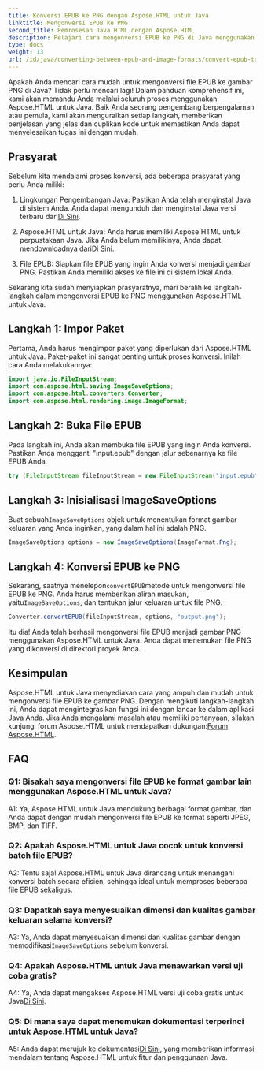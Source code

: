 ```yaml
---
title: Konversi EPUB ke PNG dengan Aspose.HTML untuk Java
linktitle: Mengonversi EPUB ke PNG
second_title: Pemrosesan Java HTML dengan Aspose.HTML
description: Pelajari cara mengonversi EPUB ke PNG di Java menggunakan Aspose.HTML untuk Java. Panduan langkah demi langkah untuk konversi yang lancar.
type: docs
weight: 13
url: /id/java/converting-between-epub-and-image-formats/convert-epub-to-png/
---
```

Apakah Anda mencari cara mudah untuk mengonversi file EPUB ke gambar PNG di Java? Tidak perlu mencari lagi! Dalam panduan komprehensif ini, kami akan memandu Anda melalui seluruh proses menggunakan Aspose.HTML untuk Java. Baik Anda seorang pengembang berpengalaman atau pemula, kami akan menguraikan setiap langkah, memberikan penjelasan yang jelas dan cuplikan kode untuk memastikan Anda dapat menyelesaikan tugas ini dengan mudah.

## Prasyarat

Sebelum kita mendalami proses konversi, ada beberapa prasyarat yang perlu Anda miliki:

1.  Lingkungan Pengembangan Java: Pastikan Anda telah menginstal Java di sistem Anda. Anda dapat mengunduh dan menginstal Java versi terbaru dari[Di Sini](https://www.oracle.com/java/technologies/javase-downloads.html).

2. Aspose.HTML untuk Java: Anda harus memiliki Aspose.HTML untuk perpustakaan Java. Jika Anda belum memilikinya, Anda dapat mendownloadnya dari[Di Sini](https://releases.aspose.com/html/java/).

3. File EPUB: Siapkan file EPUB yang ingin Anda konversi menjadi gambar PNG. Pastikan Anda memiliki akses ke file ini di sistem lokal Anda.

Sekarang kita sudah menyiapkan prasyaratnya, mari beralih ke langkah-langkah dalam mengonversi EPUB ke PNG menggunakan Aspose.HTML untuk Java.

## Langkah 1: Impor Paket

Pertama, Anda harus mengimpor paket yang diperlukan dari Aspose.HTML untuk Java. Paket-paket ini sangat penting untuk proses konversi. Inilah cara Anda melakukannya:

```java
import java.io.FileInputStream;
import com.aspose.html.saving.ImageSaveOptions;
import com.aspose.html.converters.Converter;
import com.aspose.html.rendering.image.ImageFormat;
```

## Langkah 2: Buka File EPUB

Pada langkah ini, Anda akan membuka file EPUB yang ingin Anda konversi. Pastikan Anda mengganti "input.epub" dengan jalur sebenarnya ke file EPUB Anda.

```java
try (FileInputStream fileInputStream = new FileInputStream("input.epub")) {
```

## Langkah 3: Inisialisasi ImageSaveOptions

 Buat sebuah`ImageSaveOptions` objek untuk menentukan format gambar keluaran yang Anda inginkan, yang dalam hal ini adalah PNG.

```java
ImageSaveOptions options = new ImageSaveOptions(ImageFormat.Png);
```

## Langkah 4: Konversi EPUB ke PNG

 Sekarang, saatnya menelepon`convertEPUB`metode untuk mengonversi file EPUB ke PNG. Anda harus memberikan aliran masukan, yaitu`ImageSaveOptions`, dan tentukan jalur keluaran untuk file PNG.

```java
Converter.convertEPUB(fileInputStream, options, "output.png");
```

Itu dia! Anda telah berhasil mengonversi file EPUB menjadi gambar PNG menggunakan Aspose.HTML untuk Java. Anda dapat menemukan file PNG yang dikonversi di direktori proyek Anda.

## Kesimpulan
 Aspose.HTML untuk Java menyediakan cara yang ampuh dan mudah untuk mengonversi file EPUB ke gambar PNG. Dengan mengikuti langkah-langkah ini, Anda dapat mengintegrasikan fungsi ini dengan lancar ke dalam aplikasi Java Anda. Jika Anda mengalami masalah atau memiliki pertanyaan, silakan kunjungi forum Aspose.HTML untuk mendapatkan dukungan:[Forum Aspose.HTML](https://forum.aspose.com/).

## FAQ

### Q1: Bisakah saya mengonversi file EPUB ke format gambar lain menggunakan Aspose.HTML untuk Java?

A1: Ya, Aspose.HTML untuk Java mendukung berbagai format gambar, dan Anda dapat dengan mudah mengonversi file EPUB ke format seperti JPEG, BMP, dan TIFF.

### Q2: Apakah Aspose.HTML untuk Java cocok untuk konversi batch file EPUB?
   
A2: Tentu saja! Aspose.HTML untuk Java dirancang untuk menangani konversi batch secara efisien, sehingga ideal untuk memproses beberapa file EPUB sekaligus.

### Q3: Dapatkah saya menyesuaikan dimensi dan kualitas gambar keluaran selama konversi?

 A3: Ya, Anda dapat menyesuaikan dimensi dan kualitas gambar dengan memodifikasi`ImageSaveOptions` sebelum konversi. 

### Q4: Apakah Aspose.HTML untuk Java menawarkan versi uji coba gratis?

 A4: Ya, Anda dapat mengakses Aspose.HTML versi uji coba gratis untuk Java[Di Sini](https://releases.aspose.com/).

### Q5: Di mana saya dapat menemukan dokumentasi terperinci untuk Aspose.HTML untuk Java?

 A5: Anda dapat merujuk ke dokumentasi[Di Sini](https://reference.aspose.com/html/java/), yang memberikan informasi mendalam tentang Aspose.HTML untuk fitur dan penggunaan Java.